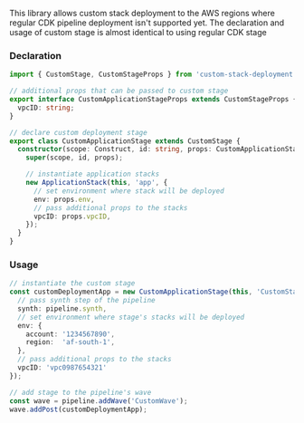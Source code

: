 This library allows custom stack deployment to the AWS regions where regular CDK pipeline deployment isn't supported yet. The declaration and usage of custom stage is almost identical to using regular CDK stage

### Declaration
```ts
import { CustomStage, CustomStageProps } from 'custom-stack-deployment';

// additional props that can be passed to custom stage
export interface CustomApplicationStageProps extends CustomStageProps {
  vpcID: string;
}

// declare custom deployment stage
export class CustomApplicationStage extends CustomStage {
  constructor(scope: Construct, id: string, props: CustomApplicationStageProps) {
    super(scope, id, props);

    // instantiate application stacks
    new ApplicationStack(this, 'app', {
      // set environment where stack will be deployed
      env: props.env,
      // pass additional props to the stacks
      vpcID: props.vpcID,
    });
  }
}

```
### Usage
```ts
// instantiate the custom stage
const customDeploymentApp = new CustomApplicationStage(this, 'CustomStage', {
  // pass synth step of the pipeline
  synth: pipeline.synth,
  // set environment where stage's stacks will be deployed
  env: {
    account: '1234567890',
    region:  'af-south-1',
  },
  // pass additional props to the stacks
  vpcID: 'vpc0987654321'
});

// add stage to the pipeline's wave
const wave = pipeline.addWave('CustomWave');
wave.addPost(customDeploymentApp);

```
